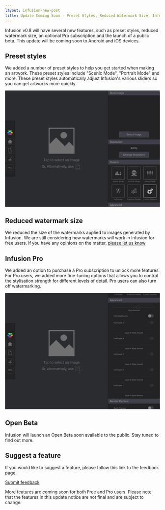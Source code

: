 ```yaml
---
layout: infusion-new-post
title: Update Coming Soon - Preset Styles, Reduced Watermark Size, Infusion Pro, Open Beta
---
```

Infusion v0.8 will have several new features, such as preset styles, reduced watermark size, an optional Pro subscription and the launch of a public beta. This update will be coming soon to Android and iOS devices.

## Preset styles
We added a number of preset styles to help you get started when making an artwork. These preset styles include "Scenic Mode", "Portrait Mode" and more. These preset styles automatically adjust Infusion's various sliders so you can get artworks more quickly.

![Infusion AI artist preset styles](/news-assets/presets.jpg)

## Reduced watermark size
We reduced the size of the watermarks applied to images generated by Infusion. We are still considering how watermarks will work in Infusion for free users. If you have any opinions on the matter, [please let us know](/infusion/feedback.html)

## Infusion Pro
We added an option to purchase a Pro subscription to unlock more features. For Pro users, we added more fine-tuning options that allows you to control the stylisation strength for different levels of detail. Pro users can also turn off watermarking.

![Infusion AI artist preset styles](/news-assets/prooptions.jpg)

## Open Beta
Infusion will launch an Open Beta soon available to the public. Stay tuned to find out more.

## Suggest a feature
If you would like to suggest a feature, please follow this link to the feedback page.

[Submit feedback](/infusion/feedback.html)

More features are coming soon for both Free and Pro users. Please note that the features in this update notice are not final and are subject to change.